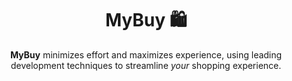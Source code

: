<div align="center">
<h1>MyBuy 🛍</h1>
</div>

<div align="center"><b>MyBuy</b> minimizes effort and maximizes experience, using leading development techniques to streamline <i>your</i> shopping experience.
</div>
